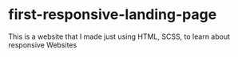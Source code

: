 # first-responsive-landing-page
This is a website that I made just using HTML, SCSS, to learn about responsive Websites
